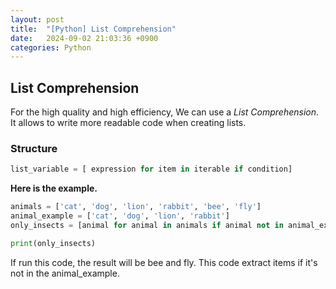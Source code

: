 ```yaml
---
layout: post
title:  "[Python] List Comprehension"
date:   2024-09-02 21:03:36 +0900
categories: Python
---
```


## List Comprehension

For the high quality and high efficiency, We can use a _List Comprehension_. It allows to write more readable code when creating lists.

### Structure
```python
list_variable = [ expression for item in iterable if condition]
```
**Here is the example.**
```python
animals = ['cat', 'dog', 'lion', 'rabbit', 'bee', 'fly']
animal_example = ['cat', 'dog', 'lion', 'rabbit']
only_insects = [animal for animal in animals if animal not in animal_example]

print(only_insects)
```

If run this code, the result will be bee and fly. This code extract items if it's not in the animal_example.
